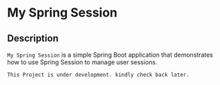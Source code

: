 # My Spring Session

## Description
`My Spring Session` is a simple Spring Boot application that demonstrates how to use Spring Session to manage user sessions.

`This Project is under development. kindly check back later.`